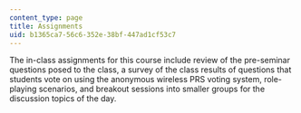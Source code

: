 ```yaml
---
content_type: page
title: Assignments
uid: b1365ca7-56c6-352e-38bf-447ad1cf53c7
---
```


The in-class assignments for this course include review of the pre-seminar questions posed to the class, a survey of the class results of questions that students vote on using the anonymous wireless PRS voting system, role-playing scenarios, and breakout sessions into smaller groups for the discussion topics of the day.